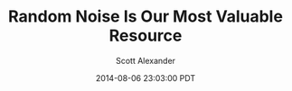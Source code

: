 ---
layout: podcast
title: "Random Noise Is Our Most Valuable Resource"
author: Scott Alexander
description: https://slatestarcodex.com/2014/08/06/random-noise-is-our-most-valuable-resource/
date: 2014-08-06 23:03:00 PDT
length: 1721214
duration: 430
guid: random-noise-is-our-most-valuable-resource
---